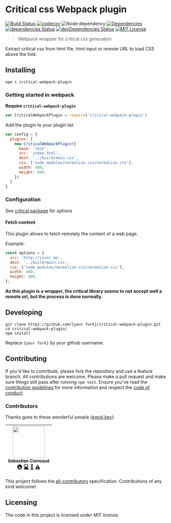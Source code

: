 # Critical css Webpack plugin

[![Build Status][build-badge]][build]
[![codecov][codecoverage-badge]][codecoverage]
![Node dependency][node-badge]
[![Dependencies][dependencyci-badge]][dependencyci]
[![dependencies Status][dependencies-badge]][dependencies]
[![devDependencies Status][devDependencies-badge]][devDependencies]
[![MIT License][license-badge]][LICENSE]

> Webpack wrapper for critical css generation

Extract critical css from html file, html input or remote URL to load CSS above the fold.

## Installing

```shell
npm i critical-webpack-plugin
```

### Getting started in webpack

**Require `critical-webpack-plugin`**
```javascript
var CriticalWebpackPlugin = require('critical-webpack-plugin')
```

Add the plugin to your plugin list
```javascript
var config = {
  plugins: [
    new CriticalWebpackPlugin({
      base: 'test',
      src: 'index.html',
      dest: '../build/main.css',
      css: ['node_modules/normalize.css/normalize.css'],
      width: 480,
      height: 800,
    })
  ]
}
```

### Configuration

See [critical package](https://www.npmjs.com/package/critical) for options

#### Fetch content

This plugin allows to fetch remotely the content of a web page.

Example:
```javascript
const options = {
  src: 'http://iscor.me',
  dest: '../build/main.css',
  css: ['node_modules/normalize.css/normalize.css'],
  width: 480,
  height: 800,
};
```

**As this plugin is a wrapper, the critical library seems to not accept well a remote url, but the process is done normally.**

## Developing

```shell
git clone https://github.com/{your fork}/critical-webpack-plugin.git
cd critical-webpack-plugin/
npm install
```

Replace `{your fork}` by your github username.

## Contributing

If you'd like to contribute, please fork the repository and use a feature
branch. All contributions are welcome. Please make a pull request and make sure things still pass after running `npm test`.
Ensure you've read the [contribution guidelines](CONTRIBUTING.md) for more information and respect the [code of conduct](CODE_OF_CONDUCT.md)

### Contributors

Thanks goes to these wonderful people ([emoji key](https://github.com/kentcdodds/all-contributors#emoji-key)):

<!-- ALL-CONTRIBUTORS-LIST:START - Do not remove or modify this section -->
| [<img src="https://avatars3.githubusercontent.com/u/2276944?v=3" width="100px;"/><br /><sub>Sebastien Correaud</sub>](http://twitter.com/iTweetScor)<br />🚇 [💻](https://github.com/iGitScor/critical-webpack-plugin/commits?author=iGitScor) [📖](https://github.com/iGitScor/critical-webpack-plugin/commits?author=iGitScor) [⚠️](https://github.com/iGitScor/critical-webpack-plugin/commits?author=iGitScor) |
| :---: |
<!-- ALL-CONTRIBUTORS-LIST:END -->

This project follows the [all-contributors](https://github.com/kentcdodds/all-contributors) specification. Contributions of any kind welcome!

## Licensing

The code in this project is licensed under MIT license.

[build-badge]: https://img.shields.io/travis/iGitScor/critical-webpack-plugin.svg?style=flat-square
[build]: https://travis-ci.org/iGitScor/critical-webpack-plugin
[codecoverage-badge]: https://codecov.io/gh/iGitScor/critical-webpack-plugin/branch/master/graph/badge.svg?style=flat-square
[codecoverage]: https://codecov.io/gh/iGitScor/critical-webpack-plugin
[dependencyci-badge]: https://dependencyci.com/github/iGitScor/critical-webpack-plugin/badge?style=flat-square
[dependencyci]: https://dependencyci.com/github/iGitScor/critical-webpack-plugin
[dependencies-badge]: https://david-dm.org/iGitScor/critical-webpack-plugin/status.svg?style=flat-square
[dependencies]: https://david-dm.org/iGitScor/critical-webpack-plugin
[devDependencies-badge]: https://david-dm.org/iGitScor/critical-webpack-plugin/dev-status.svg?style=flat-square
[devDependencies]: https://david-dm.org/iGitScor/critical-webpack-plugin?type=dev
[node-badge]: https://img.shields.io/node/v/critical-webpack-plugin.svg?style=flat-square
[license-badge]: https://img.shields.io/npm/l/critical-webpack-plugin.svg?style=flat-square
[license]: https://github.com/iGitScor/critical-webpack-plugin/blob/master/LICENSE
